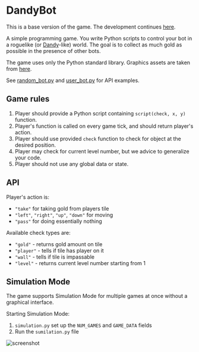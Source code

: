# DandyBot

This is a base version of the game. The development continues [here](https://github.com/Frovu/DandyBot).

А simple programming game. You write Python scripts to control your bot in a roguelike (or [Dandy](https://en.wikipedia.org/wiki/Dandy_(video_game))-like) world. The goal is to collect as much gold as possible in the presence of other bots.

The game uses only the Python standard library. Graphics assets are taken from [here](https://opengameart.org/content/dungeon-crawl-32x32-tiles-supplemental).

See [random_bot.py](random_bot.py) and [user_bot.py](user_bot.py) for API examples.

## Game rules

1. Player should provide a Python script containing `script(check, x, y)` function.
1. Player's function is called on every game tick, and should return player's action.
1. Player should use provided `check` function to check for object at the desired position.
1. Player may check for current level number, but we advice to generalize your code.
1. Player should not use any global data or state.

## API
Player's action is:
+ `"take"` for taking gold from players tile
+ `"left"`, `"right"`, `"up"`, `"down"` for moving
+ `"pass"` for doing essentially nothing

Available check types are:
+ `"gold"` - returns gold amount on tile
+ `"player"` - tells if tile has player on it
+ `"wall"` - tells if tile is impassable
+ `"level"` - returns current level number starting from 1

## Simulation Mode
The game supports Simulation Mode for multiple games at once without a graphical interface.

Starting Simulation Mode:
1. `simulation.py` set up the `NUM_GAMES` and `GAME_DATA` fields
1. Run the `sumilation.py` file

![screenshot](screenshot.png)
